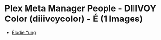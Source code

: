# Plex Meta Manager People - DIIIVOY Color (diiivoycolor) - É (1 Images)

* [Élodie Yung](https://raw.githubusercontent.com/meisnate12/Plex-Meta-Manager-People-diiivoycolor/master/É/Images/%C3%89lodie%20Yung.jpg)